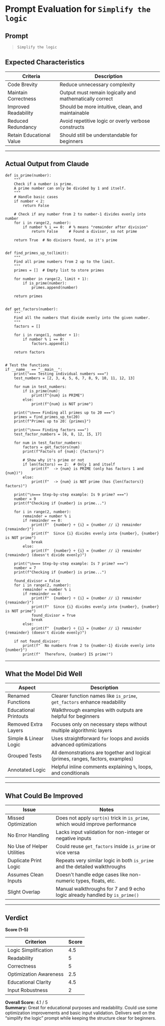 # Prompt Evaluation for `Simplify the logic`

## Prompt
> `Simplify the logic`

## Expected Characteristics
| Criteria                     | Description                                                                 |
|-----------------------------|-----------------------------------------------------------------------------|
| Code Brevity                | Reduce unnecessary complexity                                               |
| Maintain Correctness        | Output must remain logically and mathematically correct                    |
| Improved Readability        | Should be more intuitive, clean, and maintainable                          |
| Reduced Redundancy          | Avoid repetitive logic or overly verbose constructs                        |
| Retain Educational Value    | Should still be understandable for beginners                               |

---

## Actual Output from Claude
```
def is_prime(number):
    """
    Check if a number is prime.
    A prime number can only be divided by 1 and itself.
    """
    # Handle basic cases
    if number < 2:
        return False
    
    # Check if any number from 2 to number-1 divides evenly into number
    for i in range(2, number):
        if number % i == 0:  # % means "remainder after division"
            return False     # Found a divisor, so not prime
    
    return True  # No divisors found, so it's prime


def find_primes_up_to(limit):
    """
    Find all prime numbers from 2 up to the limit.
    """
    primes = []  # Empty list to store primes
    
    for number in range(2, limit + 1):
        if is_prime(number):
            primes.append(number)
    
    return primes


def get_factors(number):
    """
    Find all the numbers that divide evenly into the given number.
    """
    factors = []
    
    for i in range(1, number + 1):
        if number % i == 0:
            factors.append(i)
    
    return factors


# Test the functions
if __name__ == "__main__":
    print("=== Testing individual numbers ===")
    test_numbers = [2, 3, 4, 5, 6, 7, 8, 9, 10, 11, 12, 13]
    
    for num in test_numbers:
        if is_prime(num):
            print(f"{num} is PRIME")
        else:
            print(f"{num} is NOT prime")
    
    print("\n=== Finding all primes up to 20 ===")
    primes = find_primes_up_to(20)
    print(f"Primes up to 20: {primes}")
    
    print("\n=== Finding factors ===")
    test_factor_numbers = [6, 8, 12, 15, 17]
    
    for num in test_factor_numbers:
        factors = get_factors(num)
        print(f"Factors of {num}: {factors}")
        
        # Show why it's prime or not
        if len(factors) == 2:  # Only 1 and itself
            print(f"  -> {num} is PRIME (only has factors 1 and {num})")
        else:
            print(f"  -> {num} is NOT prime (has {len(factors)} factors)")
    
    print("\n=== Step-by-step example: Is 9 prime? ===")
    number = 9
    print(f"Checking if {number} is prime...")
    
    for i in range(2, number):
        remainder = number % i
        if remainder == 0:
            print(f"  {number} ÷ {i} = {number // i} remainder {remainder}")
            print(f"  Since {i} divides evenly into {number}, {number} is NOT prime")
            break
        else:
            print(f"  {number} ÷ {i} = {number // i} remainder {remainder} (doesn't divide evenly)")
    
    print("\n=== Step-by-step example: Is 7 prime? ===")
    number = 7
    print(f"Checking if {number} is prime...")
    
    found_divisor = False
    for i in range(2, number):
        remainder = number % i
        if remainder == 0:
            print(f"  {number} ÷ {i} = {number // i} remainder {remainder}")
            print(f"  Since {i} divides evenly into {number}, {number} is NOT prime")
            found_divisor = True
            break
        else:
            print(f"  {number} ÷ {i} = {number // i} remainder {remainder} (doesn't divide evenly)")
    
    if not found_divisor:
        print(f"  No numbers from 2 to {number-1} divide evenly into {number}")
        print(f"  Therefore, {number} IS prime!")
```
---

## What the Model Did Well

| Aspect | Description |
|--------|-------------|
| Renamed Functions | Clearer function names like `is_prime`, `get_factors` enhance readability |
| Educational Printouts | Walkthrough examples with outputs are helpful for beginners |
| Removed Extra Layers | Focuses only on necessary steps without multiple algorithmic layers |
| Simple & Linear Logic | Uses straightforward `for` loops and avoids advanced optimizations |
| Grouped Tests | All demonstrations are together and logical (primes, ranges, factors, examples) |
| Annotated Logic | Helpful inline comments explaining `%`, loops, and conditionals |

---

## What Could Be Improved

| Issue | Notes |
|-------|-------|
| Missed Optimization | Does not apply `sqrt(n)` trick in `is_prime`, which would improve performance |
| No Error Handling | Lacks input validation for non-integer or negative inputs |
| No Use of Helper Utilities | Could reuse `get_factors` inside `is_prime` or vice versa |
| Duplicate Print Logic | Repeats very similar logic in both `is_prime` and the detailed walkthroughs |
| Assumes Clean Inputs | Doesn't handle edge cases like non-numeric types, floats, etc. |
| Slight Overlap | Manual walkthroughs for 7 and 9 echo logic already handled by `is_prime()` |

---

## Verdict

**Score (1–5)**

| Criterion                   | Score |
|----------------------------|-------|
| Logic Simplification       | 4.5   |
| Readability                | 5     |
| Correctness                | 5     |
| Optimization Awareness     | 2.5   |
| Educational Clarity        | 4.5   |
| Input Robustness           | 2     |

**Overall Score:** 4.1 / 5  
**Summary:** Great for educational purposes and readability. Could use some optimization improvements and basic input validation. Delivers well on the “simplify the logic” prompt while keeping the structure clear for beginners.

